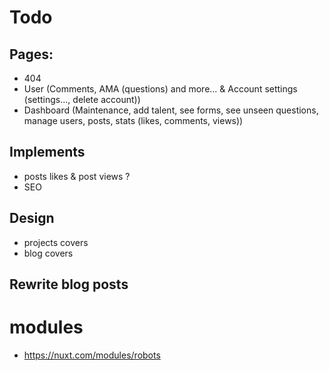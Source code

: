 # Todo

## Pages:
- 404
- User (Comments, AMA (questions) and more... & Account settings (settings..., delete account))
- Dashboard (Maintenance, add talent, see forms, see unseen questions, manage users, posts, stats (likes, comments, views))

## Implements
- posts likes & post views ?
- SEO

## Design
- projects covers
- blog covers

## Rewrite blog posts

# modules

- https://nuxt.com/modules/robots
